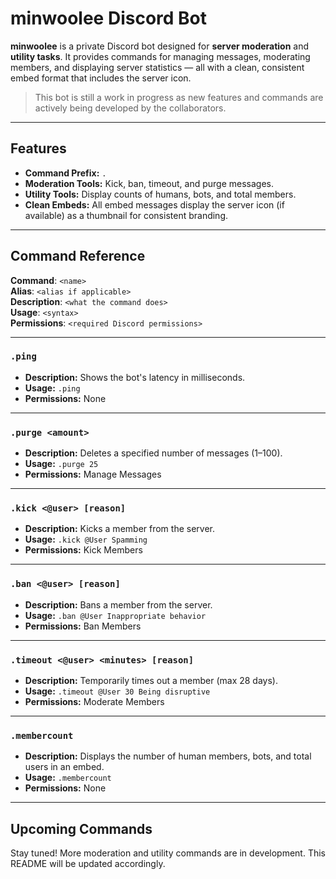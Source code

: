 # minwoolee Discord Bot

**minwoolee** is a private Discord bot designed for **server moderation** and **utility tasks**. It provides commands for managing messages, moderating members, and displaying server statistics — all with a clean, consistent embed format that includes the server icon.

> This bot is still a work in progress as new features and commands are actively being developed by the collaborators.

---

## Features

- **Command Prefix:** `.`  
- **Moderation Tools:** Kick, ban, timeout, and purge messages.
- **Utility Tools:** Display counts of humans, bots, and total members.
- **Clean Embeds:** All embed messages display the server icon (if available) as a thumbnail for consistent branding.

---

## Command Reference

**Command**: `<name>`  
**Alias**: `<alias if applicable>`  
**Description**: `<what the command does>`  
**Usage**: `<syntax>`  
**Permissions**: `<required Discord permissions>`

---

### `.ping`

- **Description:** Shows the bot's latency in milliseconds.  
- **Usage:** `.ping`  
- **Permissions:** None

---

### `.purge <amount>`

- **Description:** Deletes a specified number of messages (1–100).  
- **Usage:** `.purge 25`  
- **Permissions:** Manage Messages

---

### `.kick <@user> [reason]`

- **Description:** Kicks a member from the server.  
- **Usage:** `.kick @User Spamming`  
- **Permissions:** Kick Members

---

### `.ban <@user> [reason]`

- **Description:** Bans a member from the server.  
- **Usage:** `.ban @User Inappropriate behavior`  
- **Permissions:** Ban Members

---

### `.timeout <@user> <minutes> [reason]`

- **Description:** Temporarily times out a member (max 28 days).  
- **Usage:** `.timeout @User 30 Being disruptive`  
- **Permissions:** Moderate Members

---

### `.membercount`

- **Description:** Displays the number of human members, bots, and total users in an embed.  
- **Usage:** `.membercount`  
- **Permissions:** None

---

## Upcoming Commands

Stay tuned! More moderation and utility commands are in development. This README will be updated accordingly.
